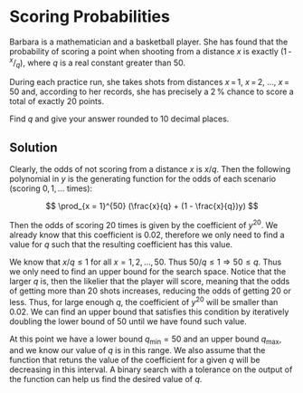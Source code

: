 # Scoring Probabilities

<p>Barbara is a mathematician and a basketball player. She has found that the probability of scoring a point when shooting from a distance <var>x</var> is exactly (1 - <sup><var>x</var></sup>/<sub><var>q</var></sub>), where <var>q</var> is a real constant greater than 50.</p>

<p>During each practice run, she takes shots from distances <var>x</var> = 1, <var>x</var> = 2, ..., <var>x</var> = 50 and, according to her records, she has precisely a 2 % chance to score a total of exactly 20 points.</p>

<p>Find <var>q</var> and give your answer rounded to 10 decimal places.</p>

## Solution

Clearly, the odds of not scoring from a distance $x$ is $x/q$. Then the following polynomial in $y$ is the generating function for the odds of each scenario (scoring $0, 1, \dots$ times):

$$
\prod_{x = 1}^{50} (\frac{x}{q} + (1 - \frac{x}{q})y)
$$

Then the odds of scoring $20$ times is given by the coefficient of $y^{20}$. We already know that this coefficient is $0.02$, therefore we only need to find a value for $q$ such that the resulting coefficient has this value.

We know that $x / q \leq 1$ for all $x = 1, 2, \dots, 50$. Thus $50 / q \leq 1 \Rightarrow 50 \leq q$. Thus we only need to find an upper bound for the search space. Notice that the larger $q$ is, then the likelier that the player will score, meaning that the odds of getting more than $20$ shots increases, reducing the odds of getting $20$ or less. Thus, for large enough $q$, the coefficient of $y^{20}$ will be smaller than $0.02$. We can find an upper bound that satisfies this condition by iteratively doubling the lower bound of $50$ until we have found such value.

At this point we have a lower bound $q_{\text{min}} = 50$ and an upper bound $q_{\text{max}}$, and we know our value of $q$ is in this range. We also assume that the function that retuns the value of the coefficient for a given $q$ will be decreasing in this interval. A binary search with a tolerance on the output of the function can help us find the desired value of $q$.